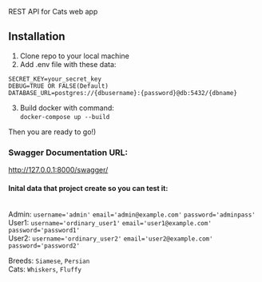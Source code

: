 REST API for Cats web app

## Installation
1. Clone repo to your local machine <br />
2. Add .env file with these data: <br />

```
SECRET_KEY=your_secret_key
DEBUG=TRUE OR FALSE(Default)
DATABASE_URL=postgres://{dbusername}:{password}@db:5432/{dbname}
```
3. Build docker with command: <br />
`docker-compose up --build`

Then you are ready to go!)

### Swagger Documentation URL: <br />
http://127.0.0.1:8000/swagger/


#### Inital data that project create so you can test it:
\
Admin:
`username='admin'`
`email='admin@example.com'`
`password='adminpass'` <br />
User1:
`username='ordinary_user1'`
`email='user1@example.com'`
`password='password1'` <br />
User2:
`username='ordinary_user2'`
`email='user2@example.com'`
`password='password2'`

Breeds: `Siamese`, `Persian` <br />
Cats: `Whiskers`, `Fluffy`
